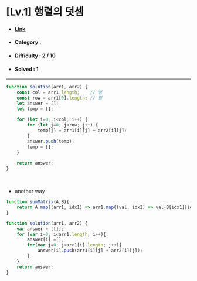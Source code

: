 # [Lv.1] 행렬의 덧셈 
* #### [Link](https://school.programmers.co.kr/learn/courses/30/lessons/12950)
* #### Category : 
* #### Difficulty : 2 / 10  
* #### Solved : 1

<hr />

```js
function solution(arr1, arr2) {
    const col = arr1.length;    // 행
    const row = arr1[0].length; // 열
    let answer = [];
    let temp = [];
    
    for (let i=0; i<col; i++) {
        for (let j=0; j<row; j++) {
            temp[j] = arr1[i][j] + arr2[i][j];
        }
        answer.push(temp);
        temp = [];
    }
    
    return answer;
}
```

<br />

* another way
```js
function sumMatrix(A,B){
    return A.map((arr1, idx1) => arr1.map((val, idx2) => val+B[idx1][idx2]));
}
```
```js
function solution(arr1, arr2) {
    var answer = [[]];
    for (var i=0; i<arr1.length; i++){
        answer[i] =[];
        for(var j=0; j<arr1[i].length; j++){
            answer[i].push(arr1[i][j] + arr2[i][j]);
        }
    }
    return answer;
}
```